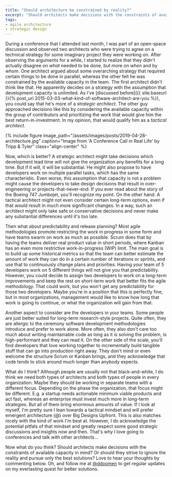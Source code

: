 ```yaml
---
title: "Should architecture be constrained by reality?"
excerpt: "Should architects make decisions with the constraints of available capacity in mind? Or should they strive to ignore the reality and pursue only the best solutions?"
tags:
- agile architecture
- strategic design
---
```


During a conference that I attended last month, I was part of an open-space discussion and observed two architects who were trying to agree on a technical strategy for some imaginary project they were working on. After observing the arguments for a while, I started to realize that they didn't actually disagree on _what_ needed to be done, but more on _when_ and by _whom_. One architect argued about some overarching strategy that required certain things to be done in parallel, whereas the other felt he was constrained by the available capacity in the team. The first architect didn't think like that. He apparently decides on a strategy with the assumption that development capacity is unlimited. As I've [discussed before]({{ site.baseurl }}{% post_url 2015-03-03-what-kind-of-software-architect-are-you %}), you could say that he's more of a _strategic architect_. The other guy approached decisions like this by considering the available capacity within the group of contributors and prioritizing the work that would give him the best return-in-investment. In my opinion, that would qualify him as a _tactical architect_. 

{% include figure image_path="/assets/images/posts/2019-04-28-architecture.jpg" caption="Image from 'A Conference Call in Real Life' by Tripp &amp; Tyler" class="align-center" %}

Now, which is better? A strategic architect might take decisions which development lead time will not give the organization any benefits for a long time. But if it will, it will be substantial. He might also propose to have developers work on multiple parallel tasks, which has the same characteristic. Even worse, this assumption that capacity is not a problem might cause the developers to take design decisions that result in over-engineering or projects-that-never-end. If you ever read about the story of the Boeing 747 Jumbojet, you'll recognize my point. On the other hand. A tactical architect might not even consider certain long-term options, even if that would result in much more significant changes. In a way, such an architect might only take safe or conservative decisions and never make any substantial differences until it's too late.

Then what about predictability and release planning? Most agile methodologies promote restricting the work in progress in some form and have teams swarm on work as much as possible. Scrum does that by having the teams deliver real product value in short periods, where Kanban has an even more restrictive work-in-progress (WIP) limit. The main goal is to build up some historical metrics so that the team can better estimate the amount of work they can do in a certain number of iterations or sprints, and use that to continuously change plans and priorities. Having your team of 5 developers work on 5 different things will not give you that predictability. However, you could decide to assign two developers to work on a long-term improvements and keep the rest on short-term work that better fits the agile methodology. That could work, but you won't get any predictability for those two developers. Maybe you're in a position that this is perfectly fine, but in most organizations, management would like to know how long that work is going to continue, or what the organization will gain from that. 

Another aspect to consider are the developers in your teams. Some people are just better suited for long-term research-style projects. Quite often, they are allergic to the ceremony software development methodologies introduce and prefer to work alone. More often, they also don't care too much about writing maintainable code as long as it is solving the problem, is high-performant and they can read it. On the other side of the scale, you'll find developers that love working together to incrementally build tangible stuff that can go into production right away. They don't mind or even welcome the structure Scrum or Kanban brings, and they acknowledge that code tends to stick around much longer than anybody expects. 

What do I think? Although people are usually not that black-and-white, I do think we need both types of architects and both types of people in every organization. Maybe they should be working in separate teams with a different focus. Depending on the phase the organization, that focus might be different. E.g. a startup needs actionable minimum viable products and act fast, whereas an enterprise must invest much more in long-term strategies. But all of them bring enormous amounts of value. If I look at myself, I'm pretty sure I lean towards a tactical mindset and will prefer emergent architecture (@) over Big Designs Upfront. This is also matches nicely with the kind of work I'm best at. However, I do acknowledge the potential pitfals of that mindset and greatly respect some good strategic discussions and insights now and then. That's why I love going to conferences and talk with other architects… 

Now what do you think? Should architects make decisions with the constraints of available capacity in mind? Or should they strive to ignore the reality and pursue only the best solutions? Love to hear your thoughts by commenting below. Oh, and follow me at [@ddoomen](https://twitter.com/ddoomen) to get regular updates on my everlasting quest for better solutions.
